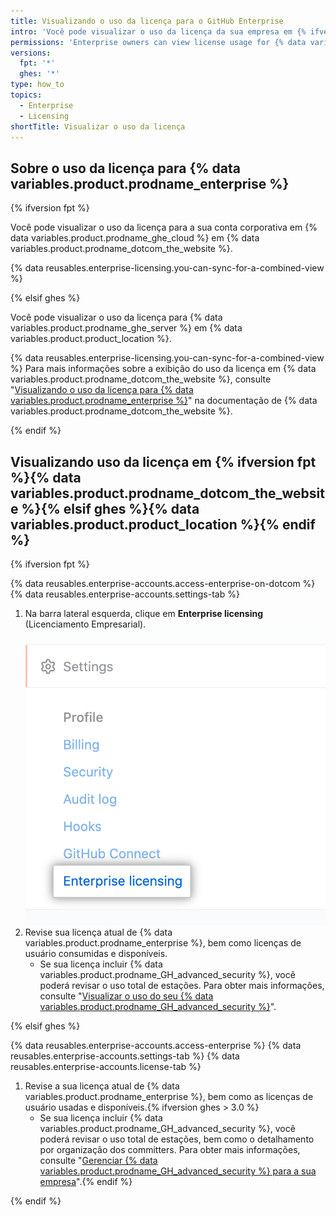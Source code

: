 ```yaml
---
title: Visualizando o uso da licença para o GitHub Enterprise
intro: 'Você pode visualizar o uso da licença da sua empresa em {% ifversion fpt %}{% data variables.product.prodname_dotcom_the_website %}{% elsif ghes %}{% data variables.product.product_location %}{% endif %}.'
permissions: 'Enterprise owners can view license usage for {% data variables.product.prodname_enterprise %}.'
versions:
  fpt: '*'
  ghes: '*'
type: how_to
topics:
  - Enterprise
  - Licensing
shortTitle: Visualizar o uso da licença
---
```


## Sobre o uso da licença para {% data variables.product.prodname_enterprise %}

{% ifversion fpt %}

Você pode visualizar o uso da licença para a sua conta corporativa em {% data variables.product.prodname_ghe_cloud %} em {% data variables.product.prodname_dotcom_the_website %}.

{% data reusables.enterprise-licensing.you-can-sync-for-a-combined-view %}

{% elsif ghes %}

Você pode visualizar o uso da licença para {% data variables.product.prodname_ghe_server %} em {% data variables.product.product_location %}.

{% data reusables.enterprise-licensing.you-can-sync-for-a-combined-view %} Para mais informações sobre a exibição do uso da licença em {% data variables.product.prodname_dotcom_the_website %}, consulte "<a href="/billing/managing-your-license-for-github-enterprise/viewing-license-usage-for-github-enterprise" class="dotcom-only">Visualizando o uso da licença para {% data variables.product.prodname_enterprise %}</a>" na documentação de {% data variables.product.prodname_dotcom_the_website %}.

{% endif %}

## Visualizando uso da licença em {% ifversion fpt %}{% data variables.product.prodname_dotcom_the_website %}{% elsif ghes %}{% data variables.product.product_location %}{% endif %}

{% ifversion fpt %}

{% data reusables.enterprise-accounts.access-enterprise-on-dotcom %}
{% data reusables.enterprise-accounts.settings-tab %}
1. Na barra lateral esquerda, clique em **Enterprise licensing** (Licenciamento Empresarial). ![Aba "Licenciamento empresarial" na barra lateral de configurações da conta corporativa](/assets/images/help/enterprises/enterprise-licensing-tab.png)
1. Revise sua licença atual de {% data variables.product.prodname_enterprise %}, bem como licenças de usuário consumidas e disponíveis.
    - Se sua licença incluir {% data variables.product.prodname_GH_advanced_security %}, você poderá revisar o uso total de estações. Para obter mais informações, consulte "[Visualizar o uso do seu {% data variables.product.prodname_GH_advanced_security %}](/billing/managing-billing-for-github-advanced-security/viewing-your-github-advanced-security-usage)".

{% elsif ghes %}

{% data reusables.enterprise-accounts.access-enterprise %}
{% data reusables.enterprise-accounts.settings-tab %}
{% data reusables.enterprise-accounts.license-tab %}
1. Revise a sua licença atual de {% data variables.product.prodname_enterprise %}, bem como as licenças de usuário usadas e disponíveis.{% ifversion ghes > 3.0 %}
    - Se sua licença incluir {% data variables.product.prodname_GH_advanced_security %}, você poderá revisar o uso total de estações, bem como o detalhamento por organização dos committers. Para obter mais informações, consulte "[Gerenciar {% data variables.product.prodname_GH_advanced_security %} para a sua empresa](/admin/advanced-security)".{% endif %}

{% endif %}
